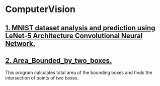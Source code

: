 # ComputerVision
## [1. MNIST dataset analysis and prediction using LeNet-5 Architecture Convolutional Neural Network.](https://github.com/SandKrish/ComputerVision/blob/main/mnsit-cnn-with-augmentation.ipynb)
## [2. Area_Bounded_by_two_boxes.](https://github.com/SandKrish/ComputerVision/blob/main/Area_Bounded_by_two_boxes.ipynb)
This program calculates total area of the bounding boxes and finds the intersection of points of two boxes.
